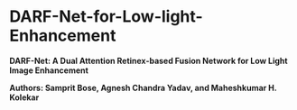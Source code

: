 # DARF-Net-for-Low-light-Enhancement
**DARF-Net: A Dual Attention Retinex-based Fusion Network for Low Light Image Enhancement**

**Authors: Samprit Bose, Agnesh Chandra Yadav, and Maheshkumar H. Kolekar**
